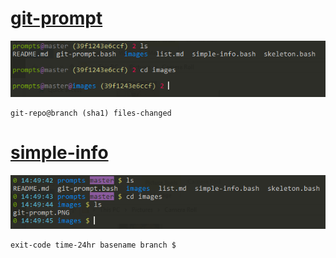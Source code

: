 # [git-prompt](git-prompt.bash)

![](images/git-prompt.PNG)

    git-repo@branch (sha1) files-changed

# [simple-info](simple-info.bash)

![](images/simple-info.PNG)

    exit-code time-24hr basename branch $